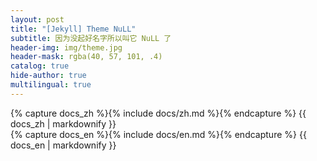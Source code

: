 ```yaml
---
layout: post
title: "[Jekyll] Theme NuLL"
subtitle: 因为没起好名字所以叫它 NuLL 了
header-img: img/theme.jpg
header-mask: rgba(40, 57, 101, .4)
catalog: true
hide-author: true
multilingual: true
---
```


<!-- Chinese Version -->
<div class="zh post-container">
    {% capture docs_zh %}{% include docs/zh.md %}{% endcapture %}
    {{ docs_zh | markdownify }}
</div>

<!-- English Version -->
<div class="en post-container">
    {% capture docs_en %}{% include docs/en.md %}{% endcapture %}
    {{ docs_en | markdownify }}
</div>